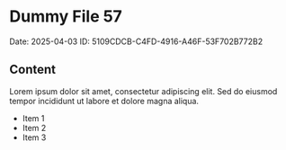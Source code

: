 # Dummy File 57

Date: 2025-04-03
ID: 5109CDCB-C4FD-4916-A46F-53F702B772B2

## Content

Lorem ipsum dolor sit amet, consectetur adipiscing elit.
Sed do eiusmod tempor incididunt ut labore et dolore magna aliqua.

* Item 1
* Item 2
* Item 3

